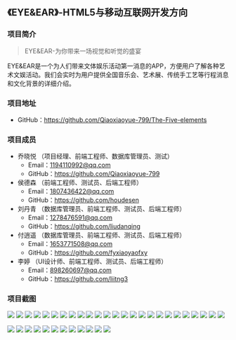 ## 《EYE&EAR》-HTML5与移动互联网开发方向

### 项目简介

>EYE&EAR-为你带来一场视觉和听觉的盛宴

EYE&EAR是一个为人们带来文体娱乐活动第一消息的APP，方便用户了解各种艺术文娱活动。我们会实时为用户提供全国音乐会、艺术展、传统手工艺等行程消息和文化背景的详细介绍。

### 项目地址
  - GitHub：https://github.com/Qiaoxiaoyue-799/The-Five-elements

### 项目成员
* 乔晓悦 （项目经理、前端工程师、数据库管理员、测试）
    * Email：1194110992@qq.com
    * GitHub：https://github.com/Qiaoxiaoyue-799
* 侯德森 （前端工程师、测试员、后端工程师）
    * Email：1807436422@qq.com
    * GitHub：https://github.com/houdesen
* 刘丹青 （数据库管理员、前端工程师、测试员、后端工程师）
    * Email：1278476591@qq.com
    * GitHub：https://github.com/liudanqing
* 付逍遥 （数据库管理员、前端工程师、测试员、后端工程师）
    * Email：1653771508@qq.com
    * GitHub：https://github.com/fyxiaoyaofxy
* 李婷 （UI设计师、前端工程师、测试员、后端工程师）
    * Email：898260697@qq.com
    * GitHub：https://github.com/liitng3
    
### 项目截图

![](https://qiaoxiaoyue-799.github.io/The-Five-elements/project-images/%E6%89%B9%E6%B3%A8%202019-12-19%20162105.png)
![](https://qiaoxiaoyue-799.github.io/The-Five-elements/project-images/%E6%89%B9%E6%B3%A8%202019-12-19%20162222.png)
![](https://qiaoxiaoyue-799.github.io/The-Five-elements/project-images/%E6%89%B9%E6%B3%A8%202019-12-19%20162245.png)
![](https://qiaoxiaoyue-799.github.io/The-Five-elements/project-images/%E6%89%B9%E6%B3%A8%202019-12-19%20162307.png)
![](https://qiaoxiaoyue-799.github.io/The-Five-elements/project-images/%E6%89%B9%E6%B3%A8%202019-12-19%20162340.png)
![](https://qiaoxiaoyue-799.github.io/The-Five-elements/project-images/%E6%89%B9%E6%B3%A8%202019-12-19%20162440.png)
![](https://qiaoxiaoyue-799.github.io/The-Five-elements/project-images/%E6%89%B9%E6%B3%A8%202019-12-19%20162503.png)
![](https://qiaoxiaoyue-799.github.io/The-Five-elements/project-images/%E6%89%B9%E6%B3%A8%202019-12-19%20162526.png)
![](https://qiaoxiaoyue-799.github.io/The-Five-elements/project-images/%E6%89%B9%E6%B3%A8%202019-12-19%20162546.png)
![](https://qiaoxiaoyue-799.github.io/The-Five-elements/project-images/%E6%89%B9%E6%B3%A8%202019-12-19%20162654.png)
![](https://qiaoxiaoyue-799.github.io/The-Five-elements/project-images/%E6%89%B9%E6%B3%A8%202019-12-19%20162745.png)
![](https://qiaoxiaoyue-799.github.io/The-Five-elements/project-images/%E6%89%B9%E6%B3%A8%202019-12-19%20162843.png)
![](https://qiaoxiaoyue-799.github.io/The-Five-elements/project-images/%E6%89%B9%E6%B3%A8%202019-12-19%20162917.png)
![](https://qiaoxiaoyue-799.github.io/The-Five-elements/project-images/%E6%89%B9%E6%B3%A8%202019-12-19%20162948.png)
![](https://qiaoxiaoyue-799.github.io/The-Five-elements/project-images/%E6%89%B9%E6%B3%A8%202019-12-19%20163013.png)
![](https://qiaoxiaoyue-799.github.io/The-Five-elements/project-images/%E6%89%B9%E6%B3%A8%202019-12-19%20163033.png)
![](https://qiaoxiaoyue-799.github.io/The-Five-elements/project-images/%E6%89%B9%E6%B3%A8%202019-12-19%20163102.png)
![](https://qiaoxiaoyue-799.github.io/The-Five-elements/project-images/%E6%89%B9%E6%B3%A8%202019-12-19%20163132.png)
![](https://qiaoxiaoyue-799.github.io/The-Five-elements/project-images/%E6%89%B9%E6%B3%A8%202019-12-19%20163202.png)
![](https://qiaoxiaoyue-799.github.io/The-Five-elements/project-images/%E6%89%B9%E6%B3%A8%202019-12-19%20163421.png)
![](https://qiaoxiaoyue-799.github.io/The-Five-elements/project-images/%E6%89%B9%E6%B3%A8%202019-12-19%20163445.png)
![](https://qiaoxiaoyue-799.github.io/The-Five-elements/project-images/%E6%89%B9%E6%B3%A8%202019-12-19%20163513.png)
![](https://qiaoxiaoyue-799.github.io/The-Five-elements/project-images/%E6%89%B9%E6%B3%A8%202019-12-19%20163537.png)
![](https://qiaoxiaoyue-799.github.io/The-Five-elements/project-images/%E6%89%B9%E6%B3%A8%202019-12-19%20163557.png)
![](https://qiaoxiaoyue-799.github.io/The-Five-elements/project-images/%E6%89%B9%E6%B3%A8%202019-12-19%20163619.png)


![](https://qiaoxiaoyue-799.github.io/The-Five-elements/project-images/1.png)
![](https://qiaoxiaoyue-799.github.io/The-Five-elements/project-images/3.png)
![](https://qiaoxiaoyue-799.github.io/The-Five-elements/project-images/2.png)
![](https://qiaoxiaoyue-799.github.io/The-Five-elements/project-images/4.png)
![](https://qiaoxiaoyue-799.github.io/The-Five-elements/project-images/5.png)
![](https://qiaoxiaoyue-799.github.io/The-Five-elements/project-images/6.png)
![](https://qiaoxiaoyue-799.github.io/The-Five-elements/project-images/7.png)
![](https://qiaoxiaoyue-799.github.io/The-Five-elements/project-images/8.png)
![](https://qiaoxiaoyue-799.github.io/The-Five-elements/project-images/9.png)
![](https://qiaoxiaoyue-799.github.io/The-Five-elements/project-images/10.png)
![](https://qiaoxiaoyue-799.github.io/The-Five-elements/project-images/11.png)
![](https://qiaoxiaoyue-799.github.io/The-Five-elements/project-images/12.png)

